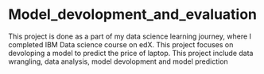 # Model_devolopment_and_evaluation

This project is done as a part of my data science learning journey,
where I completed IBM Data science course on edX. 
This project focuses on devoloping a model to predict the price of laptop.
This project include data wrangling, data analysis, model devolopment and model prediction
